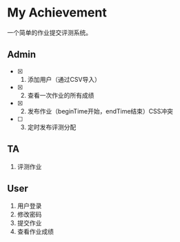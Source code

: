 # My Achievement
一个简单的作业提交评测系统。

## Admin
* [x] 1. 添加用户（通过CSV导入）
* [x] 2. 查看一次作业的所有成绩
* [x] 2. 发布作业（beginTime开始，endTime结束）CSS冲突
* [ ] 3. 定时发布评测分配

## TA
1. 评测作业

## User
1. 用户登录
2. 修改密码
3. 提交作业
4. 查看作业成绩


